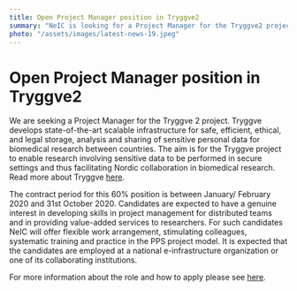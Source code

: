```yaml
---
title: Open Project Manager position in Tryggve2
summary: "NeIC is looking for a Project Manager for the Tryggve2 project. Tryggve offers a Nordic platform for collaboration on sensitive data by utilizing and connecting existing capabilities and services in the Nordic countries. The project is funded by NeIC and the ELIXIR nodes in Denmark, Finland, Norway and Sweden."
photo: "/assets/images/latest-news-19.jpeg"
---
```



Open Project Manager position in Tryggve2
===============================

We are seeking a Project Manager for the Tryggve 2 project. Tryggve develops state-of-the-art scalable infrastructure for safe, efficient, ethical, and legal storage, analysis and sharing of sensitive personal data for biomedical research between countries. The aim is for the Tryggve project to enable research involving sensitive data to be performed in secure settings and thus facilitating Nordic collaboration in biomedical research. Read more about Tryggve [here](https://neic.no/tryggve/).

The contract period for this 60% position is between January/ February 2020 and 31st October 2020. Candidates are expected to have a genuine interest in developing skills in project management for distributed teams and in providing value-added services to researchers. For such candidates NeIC will offer flexible work arrangement, stimulating colleagues, systematic training and practice in the PPS project model. It is expected that the candidates are employed at a national e-infrastructure organization or one of its collaborating institutions. 

For more information about the role and how to apply please see [here](https://wiki.neic.no/w/ext/img_auth.php/f/fe/200102-Open-position-announcement-Tryggve2.docx.pdf).
